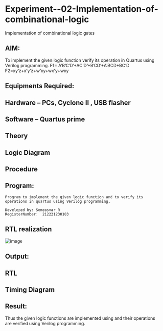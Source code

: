# Experiment--02-Implementation-of-combinational-logic
Implementation of combinational logic gates
 
## AIM:
To implement the given logic function verify its operation in Quartus using Verilog programming.
 F1= A’B’C’D’+AC’D’+B’CD’+A’BCD+BC’D
F2=xy’z+x’y’z+w’xy+wx’y+wxy
 
 
 
## Equipments Required:
## Hardware – PCs, Cyclone II , USB flasher
## Software – Quartus prime


## Theory
 

## Logic Diagram
## Procedure
## Program:
```
Program to implement the given logic function and to verify its operations in quartus using Verilog programming.

Developed by: Someasvar R
RegisterNumber:  212221230103
```
## RTL realization
![image](https://github.com/SOMEASVAR/Experiment--02-Implementation-of-combinational-logic-/assets/93434149/d395b283-1d45-4a3c-8a9a-cf8cbda4b891)


## Output:
## RTL
## Timing Diagram
## Result:
Thus the given logic functions are implemented using  and their operations are verified using Verilog programming.

